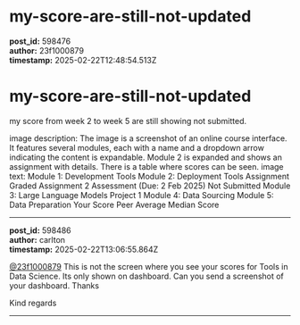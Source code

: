 # my-score-are-still-not-updated

**post_id:** 598476  
**author:** 23f1000879  
**timestamp:** 2025-02-22T12:48:54.513Z

# my-score-are-still-not-updated

my score from week 2 to week 5 are still showing not submitted.

image description: The image is a screenshot of an online course interface. It features several modules, each with a name and a dropdown arrow indicating the content is expandable. Module 2 is expanded and shows an assignment with details. There is a table where scores can be seen.
image text: Module 1: Development Tools
Module 2: Deployment Tools
Assignment
Graded Assignment 2
Assessment (Due: 2 Feb 2025)
Not Submitted
Module 3: Large Language Models
Project 1
Module 4: Data Sourcing
Module 5: Data Preparation
Your Score
Peer Average
Median Score

---

**post_id:** 598486  
**author:** carlton  
**timestamp:** 2025-02-22T13:06:55.864Z

[@23f1000879](/u/23f1000879) This is not the screen where you see your scores for Tools in Data Science. Its only shown on dashboard. Can you send a screenshot of your dashboard. Thanks

Kind regards

---

